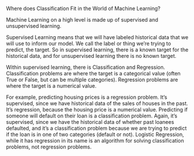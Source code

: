 Where does Classification Fit in the World of Machine Learning?


Machine Learning on a high level is made up of supervised and unsupervised learning.

Supervised Learning means that we will have labeled historical data that we will use to inform our model. We call the label or thing we’re trying to predict, the target. So in supervised learning, there is a known target for the historical data, and for unsupervised learning there is no known target.

Within supervised learning, there is Classification and Regression. Classification problems are where the target is a categorical value (often True or False, but can be multiple categories). Regression problems are where the target is a numerical value.

For example, predicting housing prices is a regression problem. It’s supervised, since we have historical data of the sales of houses in the past. It’s regression, because the housing price is a numerical value. Predicting if someone will default on their loan is a classification problem. Again, it’s supervised, since we have the historical data of whether past loanees defaulted, and it’s a classification problem because we are trying to predict if the loan is in one of two categories (default or not).
Logistic Regression, while it has regression in its name is an algorithm for solving classification problems, not regression problems.
